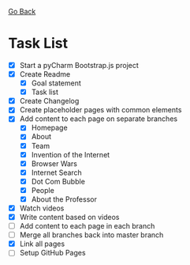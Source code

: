 [Go Back](README.md)

# Task List
- [x] Start a pyCharm Bootstrap.js project
- [x] Create Readme
    - [x] Goal statement
    - [x] Task list
- [x] Create Changelog
- [x] Create placeholder pages with common elements
- [x] Add content to each page on separate branches
    - [x] Homepage
    - [x] About
    - [x] Team
    - [X] Invention of the Internet
    - [x] Browser Wars
    - [x] Internet Search
    - [x] Dot Com Bubble
    - [x] People
    - [x] About the Professor
- [x] Watch videos
- [x] Write content based on videos
- [ ] Add content to each page in each branch
- [ ] Merge all branches back into master branch
- [x] Link all pages
- [ ] Setup GitHub Pages